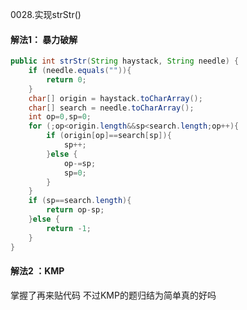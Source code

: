 0028.实现strStr()

#### 解法1： 暴力破解

```java
public int strStr(String haystack, String needle) {
    if (needle.equals("")){
        return 0;
    }
    char[] origin = haystack.toCharArray();
    char[] search = needle.toCharArray();
    int op=0,sp=0;
    for (;op<origin.length&&sp<search.length;op++){
        if (origin[op]==search[sp]){
            sp++;
        }else {
            op-=sp;
            sp=0;
        }
    }
    if (sp==search.length){
        return op-sp;
    }else {
        return -1;
    }
}
```

#### 解法2 ：KMP

掌握了再来贴代码
不过KMP的题归结为简单真的好吗

